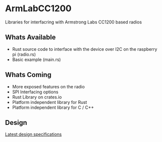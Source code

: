 # ArmLabCC1200
Libraries for interfacring with Armstrong Labs CC1200 based radios

## Whats Available
* Rust source code to interface with the device over I2C on the raspberry pi (radio.rs)
* Basic example (main.rs)

## Whats Coming
* More exposed features on the radio
* SPI Interfacing options
* Rust Library on crates.io
* Platform independent library for Rust
* Platform independent library for C / C++


## Design
[Latest design specifications](https://ethana.notion.site/CC1200-Radio-06d342126b2041b483d045ed1dcfd178)
